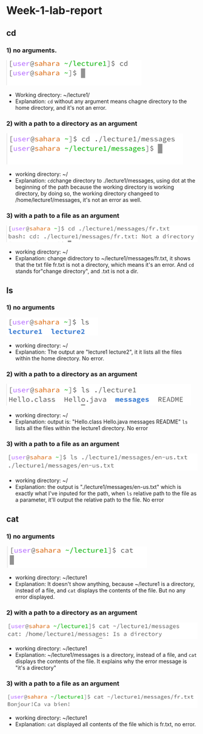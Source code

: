 # Week-1-lab-report

## cd

### 1) no arguments.
![Image](cd1.png)
- Working directory: ~/lecture1/
- Explanation: `cd` without any argument means chagne directory to the home directory, and it's not an error.
  
### 2) with a path to a directory as an argument
![Image](cd2.png)
- working directory: ~/
- Explanation: `cd`change directory to ./lecture1/messages, using dot at the beginning of the path because the working directory is working directory, by doing so, the working directory changeed to /home/lecture1/messages, it's not an error as well.
  
### 3) with a path to a file as an argument
![Image](cd3.png)
- working directory: ~/
- Explanation: change didrectory to ~/lecture1/messages/fr.txt, it shows that the txt file fr.txt is not a directory, which means it's an error. And `cd` stands for"change directory", and .txt is not a dir.

## ls

### 1) no arguments
![Image](ls1.png)
- working directory: ~/
- Explanation: The output are "lecture1 lecture2", it it lists all the files within the home directory. No error.
  
### 2) with a path to a directory as an argument
![Image](ls2.png)
- working directory: ~/
- Explanation: output is: "Hello.class  Hello.java  messages  README" `ls` lists all the files within the lecture1 directory. No error

### 3) with a path to a file as an argument
![Image](ls3.png)
- working directory: ~/
- Explanation: the output is "./lecture1/messages/en-us.txt" which is exactly what I've inputed for the path, when `ls` relative path to the file as a parameter, it'll output the relative path to the file. No error

## cat

### 1) no arguments
![Image](cat1.png)
- working directory: ~/lecture1
- Explanation: It doesn't show anything, because ~/lecture1 is a directory, instead of a file, and `cat` displays the contents of the file. But no any error displayed.
  
### 2) with a path to a directory as an argument
![Image](cat2.png)
- working directory: ~/lecture1
- Explanation: ~/lecture1/messages is a directory, instead of a file, and `cat` displays the contents of the file. It explains why the error message is "it's a directory"
  
### 3) with a path to a file as an argument
![Image](cat3.png)
- working directory: ~/lecture1
- Explanation: `cat` displayed all contents of the file which is fr.txt, no error.
